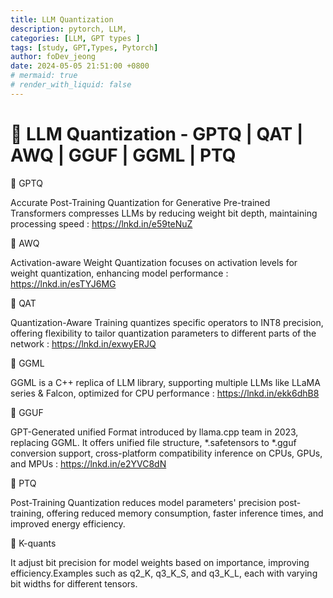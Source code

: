 ```yaml
---
title: LLM Quantization
description: pytorch, LLM,
categories: [LLM, GPT types ]
tags: [study, GPT,Types, Pytorch]
author: foDev_jeong
date: 2024-05-05 21:51:00 +0800
# mermaid: true
# render_with_liquid: false
---
```


# 🧐 LLM Quantization - GPTQ | QAT | AWQ | GGUF | GGML | PTQ

🚩 GPTQ

Accurate Post-Training Quantization for Generative Pre-trained Transformers compresses LLMs by reducing weight bit depth, maintaining processing speed : https://lnkd.in/e59teNuZ

🚩 AWQ

Activation-aware Weight Quantization focuses on activation levels for weight quantization, enhancing model performance : https://lnkd.in/esTYJ6MG

🚩 QAT

Quantization-Aware Training quantizes specific operators to INT8 precision, offering flexibility to tailor quantization parameters to different parts of the network : https://lnkd.in/exwyERJQ

🚩 GGML

GGML is a C++ replica of LLM library, supporting multiple LLMs like LLaMA series & Falcon, optimized for CPU performance : https://lnkd.in/ekk6dhB8

🚩 GGUF

GPT-Generated unified Format introduced by llama.cpp team in 2023, replacing GGML. It offers unified file structure, *.safetensors to *.gguf conversion support, cross-platform compatibility inference on CPUs, GPUs, and MPUs : https://lnkd.in/e2YVC8dN

🚩 PTQ

Post-Training Quantization reduces model parameters' precision post-training, offering reduced memory consumption, faster inference times, and improved energy efficiency.

🚩 K-quants 

It adjust bit precision for model weights based on importance, improving efficiency.Examples such as q2_K, q3_K_S, and q3_K_L, each with varying bit widths for different tensors.